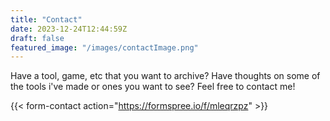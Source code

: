 ```yaml
---
title: "Contact"
date: 2023-12-24T12:44:59Z
draft: false
featured_image: "/images/contactImage.png"
---
```


Have a tool, game, etc that you want to archive? Have thoughts on some of the tools i've made or ones you want to see? Feel free to contact me!

{{< form-contact action="https://formspree.io/f/mleqrzpz"  >}}